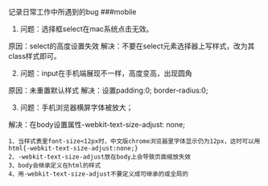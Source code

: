 记录日常工作中所遇到的bug
###mobile
1. 问题：选择框select在mac系统点击无效。

原因：select的高度设置失效
解决：不要在select元素选择器上写样式，改为其class样式即可。

2. 问题：input在手机端展现不一样，高度变高，出现圆角

原因：未重置默认样式
解决：设置padding:0; border-radius:0;

3. 问题：手机浏览器横屏字体被放大；

解决：在body设置属性-webkit-text-size-adjust: none;

    1、当样式表里font-size<12px时，中文版chrome浏览器里字体显示仍为12px，这时可以用  html{-webkit-text-size-adjust:none;}
    2、-webkit-text-size-adjust放在body上会导致页面缩放失效
    3、body会继承定义在html的样式
    4、用-webkit-text-size-adjust不要定义成可继承的或全局的
